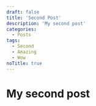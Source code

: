```yaml
---
draft: false
title: 'Second Post'
description: 'My second post'
categories:
  - Posts
tags:
  - Second
  - Amazing
  - Wow
noTitle: true
---
```


# My second post
